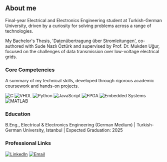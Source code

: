 ## About me

Final-year Electrical and Electronics Engineering student at Turkish-German University, driven by a curiosity for solving problems across a range of technologies.    

My Bachelor's Thesis, 'Datenübertragung über Stromleitungen', co-authored with Sude Nazlı Öztürk and supervised by Prof. Dr. Mukden Uğur, focused on the challenges of data transmission over low-voltage electrical grids.

### Core Competencies
A summary of my technical skills, developed through rigorous academic coursework and hands-on projects.   

<p align="left">
<img src="https://img.shields.io/badge/C-A8B9CC?style=for-the-badge&logo=c&logoColor=white" alt="C"/>
<img src="https://img.shields.io/badge/VHDL-0078D7?style=for-the-badge" alt="VHDL"/>
<img src="https://img.shields.io/badge/Python-3776AB?style=for-the-badge&logo=python&logoColor=white" alt="Python"/>
<img src="https://img.shields.io/badge/JavaScript-F7DF1E?style=for-the-badge&logo=javascript&logoColor=black" alt="JavaScript"/>



<img src="https://img.shields.io/badge/FPGA-DA1B2B?style=for-the-badge" alt="FPGA"/>
<img src="https://img.shields.io/badge/Embedded%20Systems-00599C?style=for-the-badge" alt="Embedded Systems"/>
<img src="https://img.shields.io/badge/MATLAB-0076A8?style=for-the-badge&logo=mathworks&logoColor=white" alt="MATLAB"/>
</p>

### Education
B.Eng., Electrical & Electronics Engineering (German Medium) | Turkish-German University, Istanbul | Expected Graduation: 2025    

### Professional Links
<p align="left">
<a href="https://linkedin.com/in/alperen-oncul" target="_blank"><img src="https://img.shields.io/badge/LinkedIn-0077B5?style=for-the-badge&logo=linkedin&logoColor=white" alt="LinkedIn"/></a>
<a href="mailto:alperen.oncul@ieee.com"><img src="https://img.shields.io/badge/Email-D14836?style=for-the-badge&logo=gmail&logoColor=white" alt="Email"/></a>
</p>
